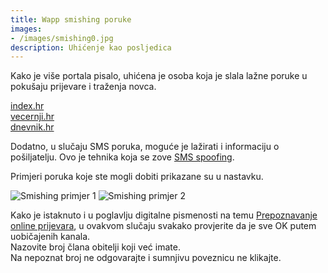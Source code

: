 ```yaml
---
title: Wapp smishing poruke
images:
- /images/smishing0.jpg
description: Uhićenje kao posljedica
---
```


Kako je više portala pisalo, uhićena je osoba koja je slala lažne poruke u pokušaju prijevare i traženja novca.

[index.hr](https://www.index.hr/vijesti/clanak/uhicen-tinejdzer-19-slao-je-poruke-mamatata-to-sam-ja-i-varao-starije-ljude/2667983.aspx)  
[vecernji.hr](https://www.vecernji.hr/vijesti/uhicen-19-godisnji-prevarant-iz-srbije-slao-lazne-poruke-mama-tata-to-sam-ja-i-trazio-novac-1858997)  
[dnevnik.hr](https://dnevnik.hr/vijesti/hrvatska/policija-na-granicnom-prijelazu-uhitila-tinejdzera-koji-je-varao-ljude-porukama-mama-tata-to-sam-ja-i-uzimao-novac---911773.html)  


Dodatno, u slučaju SMS poruka, moguće je lažirati i informaciju o pošiljatelju. Ovo je tehnika koja se zove [SMS spoofing](https://www.infobip.com/glossary/sms-spoofing).


Primjeri poruka koje ste mogli dobiti prikazane su u nastavku.

<div style="width: 100%">
 <img src="/images/smishing1.jpg" alt="Smishing primjer 1">
 <img src="/images/smishing2.jpg" alt="Smishing primjer 2">
</div>


Kako je istaknuto i u poglavlju digitalne pismenosti na temu [Prepoznavanje online prijevara](/articles/002_scam/), u ovakvom slučaju svakako provjerite da je sve OK putem uobičajenih kanala.  
Nazovite broj člana obitelji koji već imate.  
Na nepoznat broj ne odgovarajte i sumnjivu poveznicu ne klikajte.
